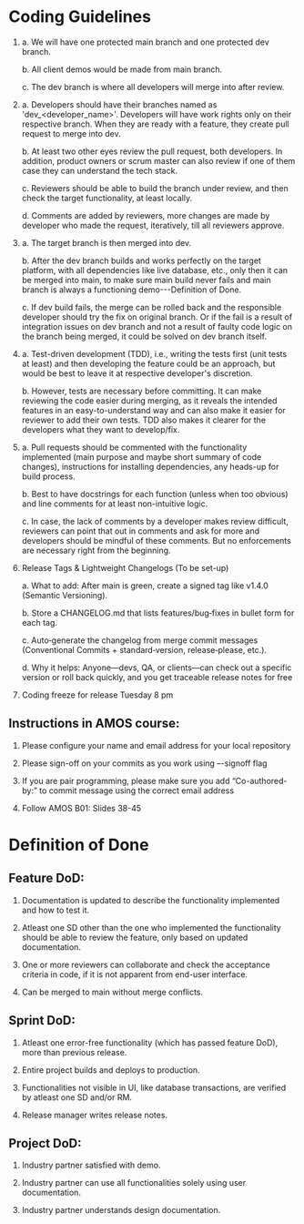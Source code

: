 # Coding Guidelines

1.  a. We will have one protected main branch and one protected dev branch.

    b. All client demos would be made from main branch.

    c. The dev branch is where all developers will merge into after review.

2.  a. Developers should have their branches named as 'dev_<developer_name>'. Developers will have work rights only on their respective branch. When they are ready with a feature, they create pull request to merge into dev.

    b. At least two other eyes review the pull request, both developers. In addition, product owners or scrum master can also review if one of them case they can understand the tech stack.

    c. Reviewers should be able to build the branch under review, and then check the target functionality, at least locally.

    d. Comments are added by reviewers, more changes are made by developer who made the request, iteratively, till all reviewers approve.

3.  a. The target branch is then merged into dev.

    b. After the dev branch builds and works perfectly on the target platform, with all dependencies like live database, etc., only then it can be merged into main, to make sure main build never fails and main branch is always a functioning demo---Definition of Done.

    c. If dev build fails, the merge can be rolled back and the responsible developer should try the fix on original branch. Or if the fail is a result of integration issues on dev branch and not a result of faulty code logic on the branch being merged, it could be solved on dev branch itself.

4.  a. Test-driven development (TDD), i.e., writing the tests first (unit tests at least) and then developing the feature could be an approach, but would be best to leave it at respective developer's discretion.

    b. However, tests are necessary before committing. It can make reviewing the code easier during merging, as it reveals the intended features in an easy-to-understand way and can also make it easier for reviewer to add their own tests. TDD also makes it clearer for the developers what they want to develop/fix.

5.  a. Pull requests should be commented with the functionality implemented (main purpose and maybe short summary of code changes), instructions for installing dependencies, any heads-up for build process.

    b. Best to have docstrings for each function (unless when too obvious) and line comments for at least non-intuitive logic.

    c. In case, the lack of comments by a developer makes review difficult, reviewers can point that out in comments and ask for more and developers should be mindful of these comments. But no enforcements are necessary right from the beginning.

6. Release Tags & Lightweight Changelogs (To be set-up)

    a. What to add: After main is green, create a signed tag like v1.4.0 (Semantic Versioning).

    b. Store a CHANGELOG.md that lists features/bug‑fixes in bullet form for each tag.

    c. Auto‑generate the changelog from merge commit messages (Conventional Commits + standard‑version, release‑please, etc.).

    d. Why it helps: Anyone—devs, QA, or clients—can check out a specific version or roll back quickly, and you get traceable release notes for free

7. Coding freeze for release Tuesday 8 pm

## Instructions in AMOS course:

1. Please configure your name and email address for your local repository

2. Please sign-off on your commits as you work using –-signoff flag

3. If you are pair programming, please make sure you add “Co-authored-by:” to commit message using the correct email address

4. Follow AMOS B01: Slides 38-45

# Definition of Done

## Feature DoD:

1. Documentation is updated to describe the functionality implemented and how to test it.

2. Atleast one SD other than the one who implemented the functionality should be able to review the feature, only based on updated documentation.

3. One or more reviewers can collaborate and check the acceptance criteria in code, if it is not apparent from end-user interface.

4. Can be merged to main without merge conflicts.

## Sprint DoD:

1. Atleast one error-free functionality (which has passed feature DoD), more than previous release.

2. Entire project builds and deploys to production.

3. Functionalities not visible in UI, like database transactions, are verified by atleast one SD and/or RM.

4. Release manager writes release notes.

## Project DoD:

1. Industry partner satisfied with demo.

2. Industry partner can use all functionalities solely using user documentation.

3. Industry partner understands design documentation.
 

